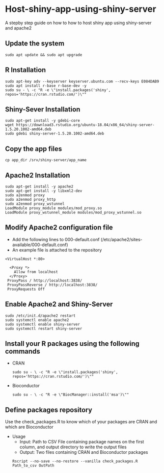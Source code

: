 # Host-shiny-app-using-shiny-server
A stepby step guide on how to how to host shiny app using shiny-server and apache2
## Update the system 
```
sudo apt update && sudo apt upgrade 
```
## R Installation 
```
sudo apt-key adv --keyserver keyserver.ubuntu.com --recv-keys E084DAB9
sudo apt install r-base r-base-dev -y
sudo su - \ -c "R -e \"install.packages('shiny', repos='https://cran.rstudio.com/')\""
```
## Shiny-Sever Installation 
```
sudo apt-get install -y gdebi-core
wget https://download3.rstudio.org/ubuntu-18.04/x86_64/shiny-server-1.5.20.1002-amd64.deb
sudo gdebi shiny-server-1.5.20.1002-amd64.deb
```
## Copy the app files 
```
cp app_dir /srv/shiny-server/app_name
```
## Apache2 Installation 
```
sudo apt-get install -y apache2
sudo apt-get install -y libxml2-dev
sudo a2enmod proxy
sudo a2enmod proxy_http
sudo a2enmod proxy_wstunnel
LoadModule proxy_module modules/mod_proxy.so
LoadModule proxy_wstunnel_module modules/mod_proxy_wstunnel.so
```
## Modify Apache2 configuration file
- Add the following lines to 000-default.conf (/etc/apache2/sites-available/000-default.conf)
- An example file is attached to the repository 
```
<VirtualHost *:80>

  <Proxy *>
    Allow from localhost
  </Proxy>
 ProxyPass / http://localhost:3838/
 ProxyPassReverse / http://localhost:3838/
 ProxyRequests Off
```
## Enable Apache2 and Shiny-Server 
```
sudo /etc/init.d/apache2 restart
sudo systemctl enable apache2
sudo systemctl enable shiny-server 
sudo systemctl restart shiny-server
```
## Install your R packages using the following commands 
- CRAN
  ```
  sudo su - \ -c "R -e \"install.packages('shiny', repos='https://cran.rstudio.com/')\""
  ```
- Bioconductor
  ```
  sudo su - \ -c "R -e \"BiocManager::install('msa')\""
  ```
## Define packages repository 
Use the check_packages.R to know which of your packages are CRAN and which are Bioconductor 
- Usage
  - Input: Path to CSV File containing package names on the first column, and output directory to write the output files
  - Output: Two files containing CRAN and Bioconductor packages  
  ```
  Rscript --no-save --no-restore --vanilla check_packages.R Path_to_csv OutPath
  ```
